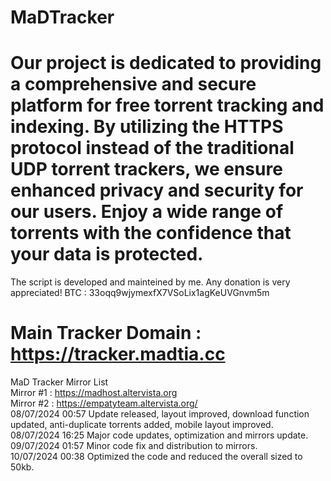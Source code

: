 # MaDTracker
# Our project is dedicated to providing a comprehensive and secure platform for free torrent tracking and indexing. By utilizing the HTTPS protocol instead of the traditional UDP torrent trackers, we ensure enhanced privacy and security for our users. Enjoy a wide range of torrents with the confidence that your data is protected. <br>
The script is developed and mainteined by me. Any donation is very appreciated! BTC : 33oqq9wjymexfX7VSoLix1agKeUVGnvm5m<br>
# Main Tracker Domain : https://tracker.madtia.cc<br>
MaD Tracker Mirror List<br>
Mirror #1 : https://madhost.altervista.org<br>
Mirror #2 : https://empatyteam.altervista.org/<br>
08/07/2024 00:57 Update released, layout improved, download function updated, anti-duplicate torrents added, mobile layout improved.<br>
08/07/2024 16:25 Major code updates, optimization and mirrors update.<br>
09/07/2024 01:57 Minor code fix and distribution to mirrors.<br>
10/07/2024 00:38 Optimized the code and reduced the overall sized to 50kb.<br>
